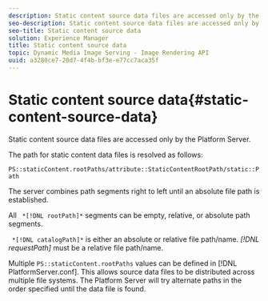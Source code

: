 ```yaml
---
description: Static content source data files are accessed only by the Platform Server.
seo-description: Static content source data files are accessed only by the Platform Server.
seo-title: Static content source data
solution: Experience Manager
title: Static content source data
topic: Dynamic Media Image Serving - Image Rendering API
uuid: a3280ce7-20d7-4f4b-bf3e-e77cc7aca35f
---
```


# Static content source data{#static-content-source-data}

Static content source data files are accessed only by the Platform Server.

 The path for static content data files is resolved as follows:

`PS::staticContent.rootPaths/attribute::StaticContentRootPath/static::Path`

The server combines path segments right to left until an absolute file path is established.

All ` *[!DNL rootPath]*` segments can be empty, relative, or absolute path segments.

` *[!DNL catalogPath]*` is either an absolute or relative file path/name. *[!DNL requestPath]* must be a relative file path/name.

Multiple `PS::staticContent.rootPaths` values can be defined in [!DNL PlatformServer.conf]. This allows source data files to be distributed across multiple file systems. The Platform Server will try alternate paths in the order specified until the data file is found. 
